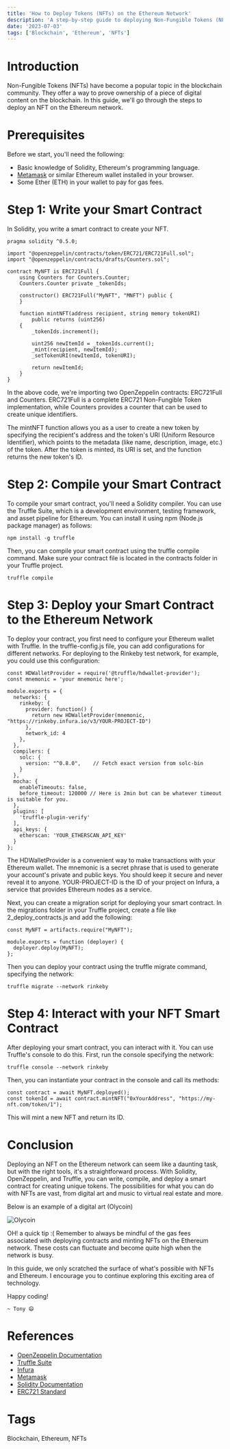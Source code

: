 ```yaml
---
title: 'How to Deploy Tokens (NFTs) on the Ethereum Network'
description: 'A step-by-step guide to deploying Non-Fungible Tokens (NFTs) on the Ethereum Network.'
date: '2023-07-03'
tags: ['Blockchain', 'Ethereum', 'NFTs']
---
```


# Introduction

Non-Fungible Tokens (NFTs) have become a popular topic in the blockchain community. They offer a way to prove ownership of a piece of digital content on the blockchain. In this guide, we'll go through the steps to deploy an NFT on the Ethereum network.

# Prerequisites

Before we start, you'll need the following:

- Basic knowledge of Solidity, Ethereum's programming language.
- [Metamask](https://metamask.io/) or similar Ethereum wallet installed in your browser.
- Some Ether (ETH) in your wallet to pay for gas fees.

# Step 1: Write your Smart Contract

In Solidity, you write a smart contract to create your NFT.

```solidity
pragma solidity ^0.5.0;

import "@openzeppelin/contracts/token/ERC721/ERC721Full.sol";
import "@openzeppelin/contracts/drafts/Counters.sol";

contract MyNFT is ERC721Full {
    using Counters for Counters.Counter;
    Counters.Counter private _tokenIds;

    constructor() ERC721Full("MyNFT", "MNFT") public {
    }

    function mintNFT(address recipient, string memory tokenURI)
        public returns (uint256)
    {
        _tokenIds.increment();

        uint256 newItemId = _tokenIds.current();
        _mint(recipient, newItemId);
        _setTokenURI(newItemId, tokenURI);

        return newItemId;
    }
}
```

In the above code, we're importing two OpenZeppelin contracts: ERC721Full and Counters. ERC721Full is a complete ERC721 Non-Fungible Token implementation, while Counters provides a counter that can be used to create unique identifiers.

The mintNFT function allows you as a user to create a new token by specifying the recipient's address and the token's URI (Uniform Resource Identifier), which points to the metadata (like name, description, image, etc.) of the token. After the token is minted, its URI is set, and the function returns the new token's ID.

# Step 2: Compile your Smart Contract

To compile your smart contract, you'll need a Solidity compiler. You can use the Truffle Suite, which is a development environment, testing framework, and asset pipeline for Ethereum. You can install it using npm (Node.js package manager) as follows:

```
npm install -g truffle
```

Then, you can compile your smart contract using the truffle compile command. Make sure your contract file is located in the contracts folder in your Truffle project.

```
truffle compile

```

# Step 3: Deploy your Smart Contract to the Ethereum Network

To deploy your contract, you first need to configure your Ethereum wallet with Truffle. In the truffle-config.js file, you can add configurations for different networks. For deploying to the Rinkeby test network, for example, you could use this configuration:

```
const HDWalletProvider = require('@truffle/hdwallet-provider');
const mnemonic = 'your mnemonic here';

module.exports = {
  networks: {
    rinkeby: {
      provider: function() {
        return new HDWalletProvider(mnemonic, "https://rinkeby.infura.io/v3/YOUR-PROJECT-ID")
      },
      network_id: 4
    },
  },
  compilers: {
    solc: {
      version: "^0.8.0",    // Fetch exact version from solc-bin
    }
  },
  mocha: {
    enableTimeouts: false,
    before_timeout: 120000 // Here is 2min but can be whatever timeout is suitable for you.
  },
  plugins: [
    'truffle-plugin-verify'
  ],
  api_keys: {
    etherscan: 'YOUR_ETHERSCAN_API_KEY'
  }
};

```

The HDWalletProvider is a convenient way to make transactions with your Ethereum wallet. The mnemonic is a secret phrase that is used to generate your account's private and public keys. You should keep it secure and never reveal it to anyone. YOUR-PROJECT-ID is the ID of your project on Infura, a service that provides Ethereum nodes as a service.

Next, you can create a migration script for deploying your smart contract. In the migrations folder in your Truffle project, create a file like 2_deploy_contracts.js and add the following:

```
const MyNFT = artifacts.require("MyNFT");

module.exports = function (deployer) {
  deployer.deploy(MyNFT);
};

```

Then you can deploy your contract using the truffle migrate command, specifying the network:

```
truffle migrate --network rinkeby

```

# Step 4: Interact with your NFT Smart Contract

After deploying your smart contract, you can interact with it. You can use Truffle's console to do this. First, run the console specifying the network:

```
truffle console --network rinkeby

```

Then, you can instantiate your contract in the console and call its methods:

```
const contract = await MyNFT.deployed();
const tokenId = await contract.mintNFT("0xYourAddress", "https://my-nft.com/token/1");

```

This will mint a new NFT and return its ID.

# Conclusion

Deploying an NFT on the Ethereum network can seem like a daunting task, but with the right tools, it's a straightforward process. With Solidity, OpenZeppelin, and Truffle, you can write, compile, and deploy a smart contract for creating unique tokens. The possibilities for what you can do with NFTs are vast, from digital art and music to virtual real estate and more.

Below is an example of a digital art (Olycoin)

![Olycoin](https://github.com/chegeanthony/anthony-chege.me/assets/91752484/a1691da5-ca37-4e04-84ff-fd4f748ea1ba)

OH! a quick tip :( Remember to always be mindful of the gas fees associated with deploying contracts and minting NFTs on the Ethereum network. These costs can fluctuate and become quite high when the network is busy.

In this guide, we only scratched the surface of what's possible with NFTs and Ethereum. I encourage you to continue exploring this exciting area of technology.

Happy coding!

```
~ Tony 😄

```

# References

- [OpenZeppelin Documentation](https://docs.openzeppelin.com/contracts/)
- [Truffle Suite](https://www.trufflesuite.com/)
- [Infura](https://infura.io/)
- [Metamask](https://metamask.io/)
- [Solidity Documentation](https://docs.soliditylang.org/)
- [ERC721 Standard](https://eips.ethereum.org/EIPS/eip-721)

# Tags

Blockchain, Ethereum, NFTs
